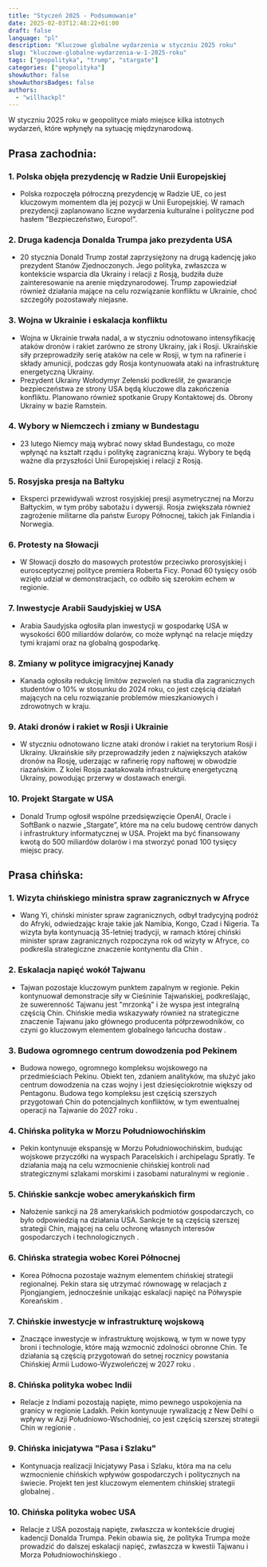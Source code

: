 ```yaml
---
title: "Styczeń 2025 - Podsumowanie"
date: 2025-02-03T12:48:22+01:00
draft: false
language: "pl"
description: "Kluczowe globalne wydarzenia w styczniu 2025 roku"
slug: "kluczowe-globalne-wydarzenia-w-1-2025-roku"
tags: ["geopolityka", "trump", "stargate"]
categories: ["geopolityka"]
showAuthor: false
showAuthorsBadges: false
authors:
  - "willhackpl"
---
```


W styczniu 2025 roku w geopolityce miało miejsce kilka istotnych wydarzeń, które wpłynęły na sytuację międzynarodową. 

## Prasa zachodnia:

### 1. **Polska objęła prezydencję w Radzie Unii Europejskiej**
   - Polska rozpoczęła półroczną prezydencję w Radzie UE, co jest kluczowym momentem dla jej pozycji w Unii Europejskiej. W ramach prezydencji zaplanowano liczne wydarzenia kulturalne i polityczne pod hasłem "Bezpieczeństwo, Europo!".

### 2. **Druga kadencja Donalda Trumpa jako prezydenta USA**
   - 20 stycznia Donald Trump został zaprzysiężony na drugą kadencję jako prezydent Stanów Zjednoczonych. Jego polityka, zwłaszcza w kontekście wsparcia dla Ukrainy i relacji z Rosją, budziła duże zainteresowanie na arenie międzynarodowej. Trump zapowiedział również działania mające na celu rozwiązanie konfliktu w Ukrainie, choć szczegóły pozostawały niejasne.

### 3. **Wojna w Ukrainie i eskalacja konfliktu**
   - Wojna w Ukrainie trwała nadal, a w styczniu odnotowano intensyfikację ataków dronów i rakiet zarówno ze strony Ukrainy, jak i Rosji. Ukraińskie siły przeprowadziły serię ataków na cele w Rosji, w tym na rafinerie i składy amunicji, podczas gdy Rosja kontynuowała ataki na infrastrukturę energetyczną Ukrainy.
   - Prezydent Ukrainy Wołodymyr Zełenski podkreślił, że gwarancje bezpieczeństwa ze strony USA będą kluczowe dla zakończenia konfliktu. Planowano również spotkanie Grupy Kontaktowej ds. Obrony Ukrainy w bazie Ramstein.

### 4. **Wybory w Niemczech i zmiany w Bundestagu**
   - 23 lutego Niemcy mają wybrać nowy skład Bundestagu, co może wpłynąć na kształt rządu i politykę zagraniczną kraju. Wybory te będą ważne dla przyszłości Unii Europejskiej i relacji z Rosją.

### 5. **Rosyjska presja na Bałtyku**
   - Eksperci przewidywali wzrost rosyjskiej presji asymetrycznej na Morzu Bałtyckim, w tym próby sabotażu i dywersji. Rosja zwiększała również zagrożenie militarne dla państw Europy Północnej, takich jak Finlandia i Norwegia.

### 6. **Protesty na Słowacji**
   - W Słowacji doszło do masowych protestów przeciwko prorosyjskiej i eurosceptycznej polityce premiera Roberta Ficy. Ponad 60 tysięcy osób wzięło udział w demonstracjach, co odbiło się szerokim echem w regionie.

### 7. **Inwestycje Arabii Saudyjskiej w USA**
   - Arabia Saudyjska ogłosiła plan inwestycji w gospodarkę USA w wysokości 600 miliardów dolarów, co może wpłynąć na relacje między tymi krajami oraz na globalną gospodarkę.

### 8. **Zmiany w polityce imigracyjnej Kanady**
   - Kanada ogłosiła redukcję limitów zezwoleń na studia dla zagranicznych studentów o 10% w stosunku do 2024 roku, co jest częścią działań mających na celu rozwiązanie problemów mieszkaniowych i zdrowotnych w kraju.

### 9. **Ataki dronów i rakiet w Rosji i Ukrainie**
   - W styczniu odnotowano liczne ataki dronów i rakiet na terytorium Rosji i Ukrainy. Ukraińskie siły przeprowadziły jeden z największych ataków dronów na Rosję, uderzając w rafinerię ropy naftowej w obwodzie riazańskim. Z kolei Rosja zaatakowała infrastrukturę energetyczną Ukrainy, powodując przerwy w dostawach energii.

### 10. **Projekt Stargate w USA**
   - Donald Trump ogłosił wspólne przedsięwzięcie OpenAI, Oracle i SoftBank o nazwie „Stargate”, które ma na celu budowę centrów danych i infrastruktury informatycznej w USA. Projekt ma być finansowany kwotą do 500 miliardów dolarów i ma stworzyć ponad 100 tysięcy miejsc pracy.

## Prasa chińska:


### 1. **Wizyta chińskiego ministra spraw zagranicznych w Afryce**
   - Wang Yi, chiński minister spraw zagranicznych, odbył tradycyjną podróż do Afryki, odwiedzając kraje takie jak Namibia, Kongo, Czad i Nigeria. Ta wizyta była kontynuacją 35-letniej tradycji, w ramach której chiński minister spraw zagranicznych rozpoczyna rok od wizyty w Afryce, co podkreśla strategiczne znaczenie kontynentu dla Chin .

### 2. **Eskalacja napięć wokół Tajwanu**
   - Tajwan pozostaje kluczowym punktem zapalnym w regionie. Pekin kontynuował demonstracje siły w Cieśninie Tajwańskiej, podkreślając, że suwerenność Tajwanu jest "mrzonką" i że wyspa jest integralną częścią Chin. Chińskie media wskazywały również na strategiczne znaczenie Tajwanu jako głównego producenta półprzewodników, co czyni go kluczowym elementem globalnego łańcucha dostaw .

### 3. **Budowa ogromnego centrum dowodzenia pod Pekinem**
   - Budowa nowego, ogromnego kompleksu wojskowego na przedmieściach Pekinu. Obiekt ten, zdaniem analityków, ma służyć jako centrum dowodzenia na czas wojny i jest dziesięciokrotnie większy od Pentagonu. Budowa tego kompleksu jest częścią szerszych przygotowań Chin do potencjalnych konfliktów, w tym ewentualnej operacji na Tajwanie do 2027 roku .

### 4. **Chińska polityka w Morzu Południowochińskim**
   - Pekin kontynuuje ekspansję w Morzu Południowochińskim, budując wojskowe przyczółki na wyspach Paracelskich i archipelagu Spratly. Te działania mają na celu wzmocnienie chińskiej kontroli nad strategicznymi szlakami morskimi i zasobami naturalnymi w regionie .

### 5. **Chińskie sankcje wobec amerykańskich firm**
   - Nałożenie sankcji na 28 amerykańskich podmiotów gospodarczych, co było odpowiedzią na działania USA. Sankcje te są częścią szerszej strategii Chin, mającej na celu ochronę własnych interesów gospodarczych i technologicznych .

### 6. **Chińska strategia wobec Korei Północnej**
   - Korea Północna pozostaje ważnym elementem chińskiej strategii regionalnej. Pekin stara się utrzymać równowagę w relacjach z Pjongjangiem, jednocześnie unikając eskalacji napięć na Półwyspie Koreańskim .

### 7. **Chińskie inwestycje w infrastrukturę wojskową**
   - Znaczące inwestycje w infrastrukturę wojskową, w tym w nowe typy broni i technologie, które mają wzmocnić zdolności obronne Chin. Te działania są częścią przygotowań do setnej rocznicy powstania Chińskiej Armii Ludowo-Wyzwoleńczej w 2027 roku .

### 8. **Chińska polityka wobec Indii**
   - Relacje z Indiami pozostają napięte, mimo pewnego uspokojenia na granicy w regionie Ladakh. Pekin kontynuuje rywalizację z New Delhi o wpływy w Azji Południowo-Wschodniej, co jest częścią szerszej strategii Chin w regionie .

### 9. **Chińska inicjatywa "Pasa i Szlaku"**
   - Kontynuacja realizacji Inicjatywy Pasa i Szlaku, która ma na celu wzmocnienie chińskich wpływów gospodarczych i politycznych na świecie. Projekt ten jest kluczowym elementem chińskiej strategii globalnej .

### 10. **Chińska polityka wobec USA**
   - Relacje z USA pozostają napięte, zwłaszcza w kontekście drugiej kadencji Donalda Trumpa. Pekin obawia się, że polityka Trumpa może prowadzić do dalszej eskalacji napięć, zwłaszcza w kwestii Tajwanu i Morza Południowochińskiego .
